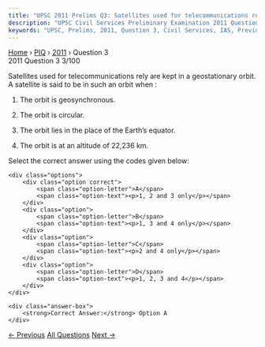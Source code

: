 ```yaml
---
title: "UPSC 2011 Prelims Q3: Satellites used for telecommunications rely are kept in a ge..."
description: "UPSC Civil Services Preliminary Examination 2011 Question 3 with options and answer"
keywords: "UPSC, Prelims, 2011, Question 3, Civil Services, IAS, Previous Year Questions"
---
```


<nav class="breadcrumb">
    <a href="../../">Home</a>
    <span>›</span>
    <a href="../">PIQ</a>
    <span>›</span>
    <a href="./">2011</a>
    <span>›</span>
    <span>Question 3</span>
</nav>

<div class="question-header">
    <div class="question-meta">
        <span class="year-badge">2011</span>
        <span class="question-number">Question 3</span>
        <span class="progress">3/100</span>
    </div>
    <div class="progress-bar">
        <div class="progress-fill" style="width: 3.0%"></div>
    </div>
</div>

<div class="question-content">
    <div class="question-text">
        <p>Satellites used for telecommunications rely are kept in a geostationary orbit. A satellite is said to be in such an orbit when :</p>
<ol>
<li>
<p>The orbit is geosynchronous.</p>
</li>
<li>
<p>The orbit is circular.</p>
</li>
<li>
<p>The orbit lies in the place of the Earth’s equator.</p>
</li>
<li>
<p>The orbit is at an altitude of 22,236 km.</p>
</li>
</ol>
<p>Select the correct answer using the codes given below:</p>
    </div>
    
    <div class="options">
        <div class="option correct">
            <span class="option-letter">A</span>
            <span class="option-text"><p>1, 2 and 3 only</p></span>
        </div>
        <div class="option">
            <span class="option-letter">B</span>
            <span class="option-text"><p>1, 3 and 4 only</p></span>
        </div>
        <div class="option">
            <span class="option-letter">C</span>
            <span class="option-text"><p>2 and 4 only</p></span>
        </div>
        <div class="option">
            <span class="option-letter">D</span>
            <span class="option-text"><p>1, 2, 3 and 4</p></span>
        </div>
    </div>

    <div class="answer-box">
        <strong>Correct Answer:</strong> Option A
    </div>
</div>

<div class="question-nav">
    <a href="../q002-consider-the-following-1-carbon-dioxide-2-oxides-o/" class="nav-btn prev">← Previous</a>
    <a href="../" class="nav-btn center">All Questions</a>
    <a href="../q004-india-has-experienced-persistent-and-high-food-inf/" class="nav-btn next">Next →</a>
</div>
